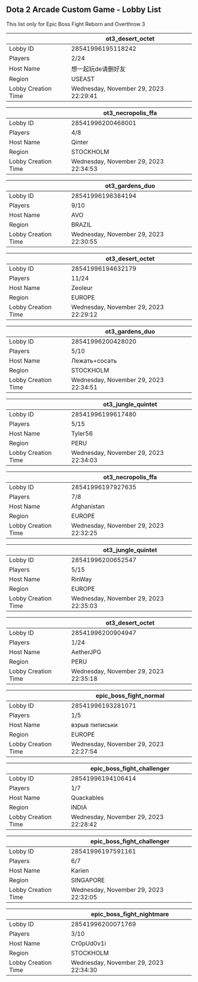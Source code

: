 ## Dota 2 Arcade Custom Game - Lobby List

This list only for Epic Boss Fight Reborn and Overthrow 3

|  | ot3_desert_octet |
| ------ | ------ |
| Lobby ID | 28541996195118242 |
| Players | 2/24 |
| Host Name | 想一起玩de请删好友 |
| Region | USEAST |
| Lobby Creation Time | Wednesday, November 29, 2023 22:29:41 |


|  | ot3_necropolis_ffa |
| ------ | ------ |
| Lobby ID | 28541996200468001 |
| Players | 4/8 |
| Host Name | Qinter |
| Region | STOCKHOLM |
| Lobby Creation Time | Wednesday, November 29, 2023 22:34:53 |


|  | ot3_gardens_duo |
| ------ | ------ |
| Lobby ID | 28541996196384194 |
| Players | 9/10 |
| Host Name | AVO |
| Region | BRAZIL |
| Lobby Creation Time | Wednesday, November 29, 2023 22:30:55 |


|  | ot3_desert_octet |
| ------ | ------ |
| Lobby ID | 28541996194632179 |
| Players | 11/24 |
| Host Name | Zeoleur |
| Region | EUROPE |
| Lobby Creation Time | Wednesday, November 29, 2023 22:29:12 |


|  | ot3_gardens_duo |
| ------ | ------ |
| Lobby ID | 28541996200428020 |
| Players | 5/10 |
| Host Name | Лежать+сосать |
| Region | STOCKHOLM |
| Lobby Creation Time | Wednesday, November 29, 2023 22:34:51 |


|  | ot3_jungle_quintet |
| ------ | ------ |
| Lobby ID | 28541996199617480 |
| Players | 5/15 |
| Host Name | Tyler56 |
| Region | PERU |
| Lobby Creation Time | Wednesday, November 29, 2023 22:34:03 |


|  | ot3_necropolis_ffa |
| ------ | ------ |
| Lobby ID | 28541996197927635 |
| Players | 7/8 |
| Host Name | Afghanistan |
| Region | EUROPE |
| Lobby Creation Time | Wednesday, November 29, 2023 22:32:25 |


|  | ot3_jungle_quintet |
| ------ | ------ |
| Lobby ID | 28541996200652547 |
| Players | 5/15 |
| Host Name | RinWay |
| Region | EUROPE |
| Lobby Creation Time | Wednesday, November 29, 2023 22:35:03 |


|  | ot3_desert_octet |
| ------ | ------ |
| Lobby ID | 28541996200904947 |
| Players | 1/24 |
| Host Name | AetherJPG |
| Region | PERU |
| Lobby Creation Time | Wednesday, November 29, 2023 22:35:18 |


|  | epic_boss_fight_normal |
| ------ | ------ |
| Lobby ID | 28541996193281071 |
| Players | 1/5 |
| Host Name | взрыв пиписьки |
| Region | EUROPE |
| Lobby Creation Time | Wednesday, November 29, 2023 22:27:54 |


|  | epic_boss_fight_challenger |
| ------ | ------ |
| Lobby ID | 28541996194106414 |
| Players | 1/7 |
| Host Name | Quackables |
| Region | INDIA |
| Lobby Creation Time | Wednesday, November 29, 2023 22:28:42 |


|  | epic_boss_fight_challenger |
| ------ | ------ |
| Lobby ID | 28541996197591161 |
| Players | 6/7 |
| Host Name | Karien |
| Region | SINGAPORE |
| Lobby Creation Time | Wednesday, November 29, 2023 22:32:05 |


|  | epic_boss_fight_nightmare |
| ------ | ------ |
| Lobby ID | 28541996200071769 |
| Players | 3/10 |
| Host Name | Ст0pUd0v1i |
| Region | STOCKHOLM |
| Lobby Creation Time | Wednesday, November 29, 2023 22:34:30 |


